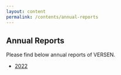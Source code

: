 ```yaml
---
layout: content
permalink: /contents/annual-reports
---
```


## Annual Reports

Please find below annual reports of VERSEN.

* [2022](/assets/pdf/annual-reports/VERSEN-Annual-Report-2022.pdf)
